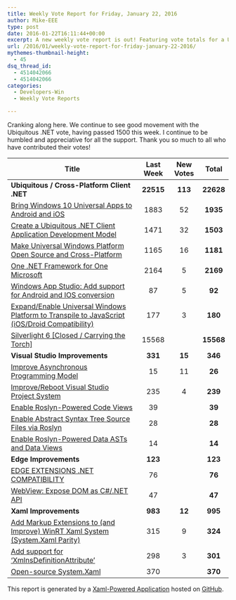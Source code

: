 ```yaml
---
title: Weekly Vote Report for Friday, January 22, 2016
author: Mike-EEE
type: post
date: 2016-01-22T16:11:44+00:00
excerpt: A new weekly vote report is out! Featuring vote totals for a Ubiquitous / Cross-Platform Client .NET (22,628 Votes), Visual Studio Improvements (346 Votes), Edge Improvements (123 Total Votes), and Xaml Improvements (995 Total Votes).
url: /2016/01/weekly-vote-report-for-friday-january-22-2016/
mythemes-thumbnail-height:
  - 45
dsq_thread_id:
  - 4514042066
  - 4514042066
categories:
  - Developers-Win
  - Weekly Vote Reports

---
```

Cranking along here. We continue to see good movement with the Ubiquitous .NET vote, having passed 1500 this week. I continue to be humbled and appreciative for all the support. Thank you so much to all who have contributed their votes!

| Title                                                                                              | Last Week |      <span class="new">New Votes</span>       |   Total   |
| -------------------------------------------------------------------------------------------------- |:---------:|:---------------------------------------------:|:---------:|
| **Ubiquitous / Cross-Platform Client .NET**                                                        | **22515** | <span class="new"><strong>113</strong></span> | **22628** |
| [Bring Windows 10 Universal Apps to Android and iOS][1]                                            |   1883    |          <span class="new">52</span>          | **1935**  |
| [Create a Ubiquitous .NET Client Application Development Model][2]                                 |   1471    |          <span class="new">32</span>          | **1503**  |
| [Make Universal Windows Platform Open Source and Cross-Platform][3]                                |   1165    |          <span class="new">16</span>          | **1181**  |
| [One .NET Framework for One Microsoft][4]                                                          |   2164    |          <span class="new">5</span>           | **2169**  |
| [Windows App Studio: Add support for Android and IOS conversion][5]                                |    87     |          <span class="new">5</span>           |  **92**   |
| [Expand/Enable Universal Windows Platform to Transpile to JavaScript (iOS/Droid Compatibility)][6] |    177    |          <span class="new">3</span>           |  **180**  |
| [Silverlight 6 [Closed / Carrying the Torch]][7]                                                   |   15568   |           <span class="new"></span>           | **15568** |
| **Visual Studio Improvements**                                                                     |  **331**  | <span class="new"><strong>15</strong></span>  |  **346**  |
| [Improve Asynchronous Programming Model][8]                                                        |    15     |          <span class="new">11</span>          |  **26**   |
| [Improve/Reboot Visual Studio Project System][9]                                                   |    235    |          <span class="new">4</span>           |  **239**  |
| [Enable Roslyn-Powered Code Views][10]                                                             |    39     |           <span class="new"></span>           |  **39**   |
| [Enable Abstract Syntax Tree Source Files via Roslyn][11]                                          |    28     |           <span class="new"></span>           |  **28**   |
| [Enable Roslyn-Powered Data ASTs and Data Views][12]                                               |    14     |           <span class="new"></span>           |  **14**   |
| **Edge Improvements**                                                                              |  **123**  |  <span class="new"><strong></strong></span>   |  **123**  |
| [EDGE EXTENSIONS .NET COMPATIBILITY][13]                                                           |    76     |           <span class="new"></span>           |  **76**   |
| [WebView: Expose DOM as C#/.NET API][14]                                                           |    47     |           <span class="new"></span>           |  **47**   |
| **Xaml Improvements**                                                                              |  **983**  | <span class="new"><strong>12</strong></span>  |  **995**  |
| [Add Markup Extensions to (and Improve) WinRT Xaml System (System.Xaml Parity)][15]                |    315    |          <span class="new">9</span>           |  **324**  |
| [Add support for &#8216;XmlnsDefinitionAttribute&#8217;][16]                                       |    298    |          <span class="new">3</span>           |  **301**  |
| [Open-source System.Xaml][17]                                                                      |    370    |           <span class="new"></span>           |  **370**  |

This report is generated by a [Xaml-Powered Application][18] hosted on [GitHub][19].

 [1]: https://visualstudio.uservoice.com/forums/121579-visual-studio-2015/suggestions/8912350-bring-windows-10-universal-apps-to-android-and-ios
 [2]: http://visualstudio.uservoice.com/forums/121579-visual-studio/suggestions/10027638-create-a-ubiquitous-net-client-application-develo
 [3]: https://wpdev.uservoice.com/forums/110705-dev-platform/suggestions/7989744-make-universal-windows-platform-open-source-and-cr
 [4]: http://visualstudio.uservoice.com/forums/121579-visual-studio-2015/suggestions/4249140-one-net-framework-for-one-microsoft
 [5]: https://wpdev.uservoice.com/forums/216486-windows-app-studio/suggestions/9550647-add-support-for-andriod-and-ios-conversion
 [6]: https://wpdev.uservoice.com/forums/110705-dev-platform/suggestions/7897380-expand-enable-universal-windows-platform-to-transp
 [7]: http://visualstudio.uservoice.com/forums/121579-visual-studio/suggestions/3556619-silverlight-6
 [8]: http://visualstudio.uservoice.com/forums/121579-visual-studio/suggestions/9126493-improve-asynchronous-programming-model
 [9]: http://visualstudio.uservoice.com/forums/121579-visual-studio/suggestions/9347001-improve-reboot-visual-studio-project-system
 [10]: http://visualstudio.uservoice.com/forums/121579-visual-studio/suggestions/10020390-enable-roslyn-powered-code-views
 [11]: http://visualstudio.uservoice.com/forums/121579-visual-studio-2015/suggestions/7066885-enable-abstract-syntax-tree-source-files-via-rosly
 [12]: http://visualstudio.uservoice.com/forums/121579-visual-studio/suggestions/10020525-enable-roslyn-powered-data-asts-and-data-views
 [13]: https://wpdev.uservoice.com/forums/257854-microsoft-edge-developer/suggestions/9467958-edge-extensions-net-compatibility
 [14]: https://wpdev.uservoice.com/forums/110705-dev-platform/suggestions/9126583-webview-expose-dom-as-c-net-api
 [15]: https://wpdev.uservoice.com/forums/110705-dev-platform/suggestions/7232264-add-markup-extensions-to-and-improve-winrt-xaml
 [16]: https://wpdev.uservoice.com/forums/110705-universal-windows-platform/suggestions/9523650-add-support-for-xmlnsdefinitionattribute
 [17]: http://visualstudio.uservoice.com/forums/121579-visual-studio-2015/suggestions/11234259-open-source-system-xaml
 [18]: https://imgflip.com/i/h6ho2
 [19]: https://github.com/DevelopersWin/VoteReporter
